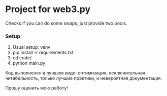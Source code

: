 # Project for web3.py

Checks if you can do some swaps, just provide two pools.


### Setup 

1. Usual setup: venv
2. pip install -r requirements.txt
3. cd code/
4. python main.py

Код выполненен в лучшем виде: оптимизация, исключительная читабельность, только лучшие практики, и невероятная документация.

Прошу оценить мою работу!
